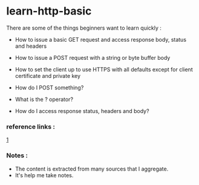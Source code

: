 # learn-http-basic

There are some of the things beginners want to learn quickly :

 
- How to issue a basic GET request and access response body, status and headers
- How to issue a POST request with a string or byte buffer body
- How to set the client up to use HTTPS with all defaults except for client certificate and private key


- How do I POST something?
- What is the ? operator?
- How do I access response status, headers and body?

### reference links :

[1](https://github.com/spray/spray/issues/676)

### Notes : 
- The content is extracted from many sources that I aggregate.
- It's help me take notes.

